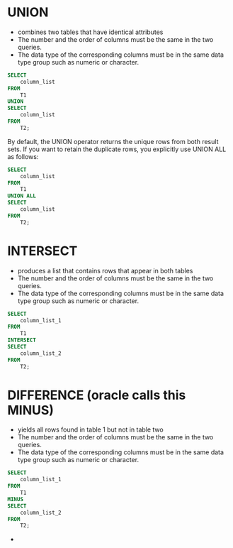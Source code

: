 # UNION

- combines two tables that have identical attributes
- The number and the order of columns must be the same in the two queries.
- The data type of the corresponding columns must be in the same data type group such as numeric or character.

```sql
SELECT
    column_list
FROM
    T1
UNION
SELECT
    column_list
FROM
    T2;

```

By default, the UNION operator returns the unique rows from both result sets. If you want to retain the duplicate rows, you explicitly use UNION ALL as follows:

```sql
SELECT
    column_list
FROM
    T1
UNION ALL
SELECT
    column_list
FROM
    T2;
```

# INTERSECT

- produces a list that contains rows that appear in both tables
- The number and the order of columns must be the same in the two queries.
- The data type of the corresponding columns must be in the same data type group such as numeric or character.

```sql
SELECT
    column_list_1
FROM
    T1
INTERSECT
SELECT
    column_list_2
FROM
    T2;
```

# DIFFERENCE (oracle calls this MINUS)

- yields all rows found in table 1 but not in table two
- The number and the order of columns must be the same in the two queries.
- The data type of the corresponding columns must be in the same data type group such as numeric or character.

```sql
SELECT
    column_list_1
FROM
    T1
MINUS
SELECT
    column_list_2
FROM
    T2;
```

-
